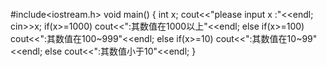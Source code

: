 #include<iostream.h>
void main()
{
	int x;
	cout<<"please input x :"<<endl;
	cin>>x;
	if(x>=1000)
		cout<<":其数值在1000以上"<<endl;
	else
		if(x>=100)
			cout<<":其数值在100~999"<<endl;
		else
			if(x>=10)
				cout<<":其数值在10~99"<<endl;
			else
				cout<<":其数值小于10"<<endl;
}

